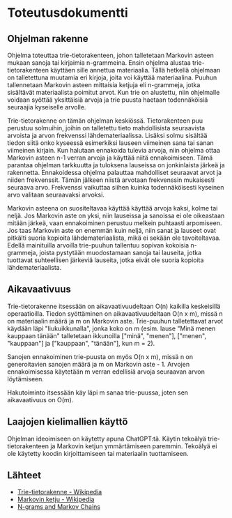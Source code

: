 # Toteutusdokumentti

## Ohjelman rakenne

Ohjelma toteuttaa trie-tietorakenteen, johon talletetaan Markovin asteen mukaan sanoja tai kirjaimia n-grammeina. Ensin ohjelma alustaa trie-tietorakenteen käyttäen sille annettua materiaalia. Tällä hetkellä ohjelmaan on talletettuna muutamia eri kirjoja, joita voi käyttää materiaalina. Puuhun tallennetaan Markovin asteen mittaisia ketjuja eli n-grammeja, jotka sisältävät materiaalista poimitut arvot. Kun trie on alustettu, niin ohjelmalle voidaan syöttää yksittäisiä arvoja ja trie puusta haetaan todennäköisiä seuraajia kyseiselle arvolle. 

Trie-tietorakenne on tämän ohjelman keskiössä. Tietorakenteen puu perustuu solmuihin, joihin on talletettu tieto mahdollisista seuraavista arvoista ja arvon frekvenssi lähdemateriaalissa. Lisäksi solmu sisältää tiedon siitä onko kyseessä esimerkiksi lauseen viimeinen sana tai sanan viimeinen kirjain. Kun halutaan ennakoida tulevia arvoja, niin ohjelma ottaa Markovin asteen n-1 verran arvoja ja käyttää niitä ennakoimiseen. Tämä parantaa ohjelman tarkkuutta ja tuloksena lauseissa on jonkinlaista järkeä ja rakennetta. Ennakoidessa ohjelma palauttaa mahdolliset seuraavat arvot ja niiden frekvenssit. Tämän jälkeen niistä arvotaan frekvenssin mukaisesti seuraava arvo. Frekvenssi vaikuttaa siihen kuinka todennäköisesti kyseinen arvo valitaan seuraavaksi arvoksi. 

Markovin asteena on suositeltavaa käyttää käyttää arvoja kaksi, kolme tai neljä. Jos Markovin aste on yksi, niin lauseissa ja sanoissa ei ole oikeastaan mitään järkeä, vaan ennakoiminen perustuu melkein puhtaasti arpomiseen. Jos taas Markovin aste on enemmän kuin neljä, niin sanat ja lauseet ovat pitkälti suoria kopioita lähdemateriaalista, mikä ei sekään ole tavoiteltavaa. Edellä mainituilla arvoilla trie-puuhun tallentuu sopivan kokoisia n-grammeja, joista pystytään muodostamaan sanoja tai lauseita, jotka tuottavat suhteellisen järkeviä lauseita, jotka eivät ole suoria kopioita lähdemateriaalista. 


## Aikavaativuus

Trie-tietorakenne itsessään on aikavaativuudeltaan O(n) kaikilla keskeisillä operaatioilla. Tiedon syöttäminen on aikavaativuudeltaan O(n x m), missä n on materiaalin määrä ja m on Markovin aste. Trie-puuhun talletettavat arvot käydään läpi "liukuikkunalla", jonka koko on m (esim. lause "Minä menen kauppaan tänään" talletetaan ikkunoilla ["minä", "menen"], ["menen", "kauppaan"] ja ["kauppaan", "tänään"], kun m = 2). 

Sanojen ennakoiminen trie-puusta on myös O(n x m), missä n on generoitavien sanojen määrä ja m on Markovin aste - 1. Arvojen ennakoimisessa käytetään m verran edellisiä arvoja seuraavan arvon löytämiseen. 

Hakutoiminto itsessään käy läpi m sanaa trie-puussa, joten sen aikavaativuus on O(m).


## Laajojen kielimallien käyttö

Ohjelman ideoimiseen on käytetty apuna ChatGPT:tä. Käytin tekoälyä trie-tietorakenteen ja Markovin ketjun ymmärtämiseen paremmin. Tekoälyä ei ole käytetty koodin kirjoittamiseen tai materiaalin tuottamiseen.


## Lähteet

* [Trie-tietorakenne - Wikipedia](https://en.wikipedia.org/wiki/Trie)  <br/>
* [Markovin ketju - Wikipedia](https://en.wikipedia.org/wiki/Markov_chain)  <br/>
* [N-grams and Markov Chains](https://www.decontextualize.com/teaching/rwet/n-grams-and-markov-chains/)  <br/>